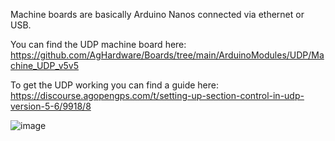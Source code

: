 Machine boards are basically Arduino Nanos connected via ethernet or USB.

You can find the UDP machine board here: https://github.com/AgHardware/Boards/tree/main/ArduinoModules/UDP/Machine_UDP_v5v5

To get the UDP working you can find a guide here: https://discourse.agopengps.com/t/setting-up-section-control-in-udp-version-5-6/9918/8

![image](https://user-images.githubusercontent.com/3919203/230978949-dd17b686-83d3-491c-a0a0-e3108d5fda57.png)





